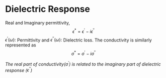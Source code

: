 # Dielectric Response
Real and Imaginary permittivity, $$\epsilon^* = \epsilon^\prime - i \epsilon^{\prime \prime} $$
$\epsilon^\prime(\omega)  :$ Permittivity and $\epsilon^{\prime \prime}(\omega) :$ Dielectric loss. The conductivity is similarly represented as $$\sigma^* = \sigma^\prime - i \sigma^{\prime \prime} $$

*The real part of conductivity($\sigma^\prime$) is related to the imaginary part of dielectric response ($\epsilon^{\prime \prime}$)*
